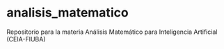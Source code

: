 # analisis_matematico
Repositorio para la materia Análisis Matemático para Inteligencia Artificial (CEIA-FIUBA)
